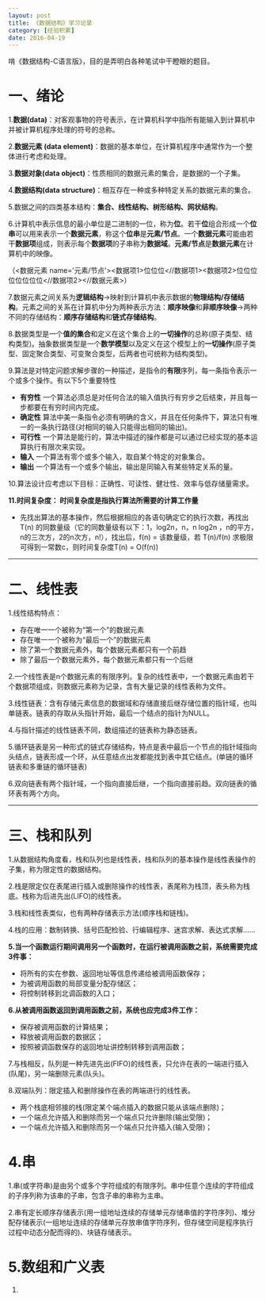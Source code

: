 ```yaml
---
layout: post
title: 《数据结构》学习记录
category: [经验积累]
date: 2016-04-19
---
```

啃《数据结构-C语言版》，目的是弄明白各种笔试中干瞪眼的题目。

<!-- more -->

# 一、绪论
1.**数据(data)**：对客观事物的符号表示，在计算机科学中指所有能输入到计算机中并被计算机程序处理的符号的总称。

2.**数据元素 (data element)**：数据的基本单位，在计算机程序中通常作为一个整体进行考虑和处理。

3.**数据对象(data object)**：性质相同的数据元素的集合，是数据的一个子集。

4.**数据结构(data structure)**：相互存在一种或多种特定关系的数据元素的集合。

5.数据之间的四类基本结构：**集合、线性结构、树形结构、网状结构**。

6.计算机中表示信息的最小单位是二进制的一位，称为**位**。若干**位**组合形成一个**位串**可以用来表示一个**数据元素**，称这个**位串**是**元素/节点**。一个**数据元素**可能由若干**数据项**组成，则表示每个**数据项**的子串称为**数据域**。**元素/节点**是**数据元素**在计算机中的映像。

（<数据元素 name='元素/节点'><数据项1>位位位<//数据项1><数据项2>位位位位位位位位<//数据项2><//数据元素>）

7.数据元素之间关系为**逻辑结构**->映射到计算机中表示数据的**物理结构/存储结构**。元素之间的关系在计算机中分为两种表示方法：**顺序映像**和**非顺序映像**->两种不同的存储结构：**顺序存储结构**和**链式存储结构**。

8.数据类型是一个**值的集合**和定义在这个集合上的**一切操作**的总称(原子类型、结构类型)。抽象数据类型是一个**数学模型**以及定义在这个模型上的**一切操作**(原子类型、固定聚合类型、可变聚合类型，后两者也可统称为结构类型)。

9.算法是对特定问题求解步骤的一种描述，是指令的**有限**序列，每一条指令表示一个或多个操作。有以下5个重要特性

+ **有穷性** 一个算法必须总是对任何合法的输入值执行有穷步之后结束，并且每一步都要在有穷时间内完成。
+ **确定性** 算法中美一条指令必须有明确的含义，并且在任何条件下，算法只有唯一的一条执行路径(对相同的输入只能得出相同的输出)。
+ **可行性** 一个算法是能行的，算法中描述的操作都是可以通过已经实现的基本运算执行有限次来实现。
+ **输入** 一个算法有零个或多个输入，取自某个特定的对象集合。
 + **输出** 一个算法有一个或多个输出，输出是同输入有某些特定关系的量。

 10.算法设计应考虑以下目标：正确性、可读性、健壮性、效率与低存储量需求。

 **11.时间复杂度： 时间复杂度是指执行算法所需要的计算工作量**

+ 先找出算法的基本操作，然后根据相应的各语句确定它的执行次数，再找出 T(n) 的同数量级（它的同数量级有以下：1，log2n，n，n log2n ，n的平方，n的三次方，2的n次方，n!），找出后，f(n) = 该数量级，若 T(n)/f(n) 求极限可得到一常数c，则时间复杂度T(n) = O(f(n))

---

# 二、线性表

1.线性结构特点：

+ 存在唯一一个被称为“第一个”的数据元素
+ 存在唯一一个被称为“最后一个”的数据元素
+ 除了第一个数据元素外，每个数据元素都只有一个前趋
+ 除了最后一个数据元素外，每个数据元素都只有一个后继

2.一个线性表是n个数据元素的有限序列。复杂的线性表中，一个数据元素由若干个数据项组成，则数据元素称为记录，含有大量记录的线性表称为文件。

3.线性链表：含有存储元素信息的数据域和存储直接后继存储位置的指针域，也叫单链表。链表的存取从头指针开始，最后一个结点的指针为NULL。

 4.与指针描述的线性链表不同，数组描述的链表称为静态链表。

 5.循环链表是另一种形式的链式存储结构，特点是表中最后一个节点的指针域指向头结点，链表形成一个环，从任意结点出发都能找到表中其它结点。(单链的循环链表和多重链的循环链表)

 6.双向链表有两个指针域，一个指向直接后继，一个指向直接前趋。双向链表的循环表有两个方向。	

---

# 三、栈和队列

 1.从数据结构角度看，栈和队列也是线性表，栈和队列的基本操作是线性表操作的子集，称为限定性的数据结构。

 2.栈是限定仅在表尾进行插入或删除操作的线性表，表尾称为栈顶，表头称为栈底。栈称为后进先出(LIFO)的线性表。

 3.栈和线性表类似，也有两种存储表示方法(顺序栈和链栈)。

 4.栈的应用：数制转换、括号匹配检验、行编辑程序、迷宫求解、表达式求解……

 **5.当一个函数运行期间调用另一个函数时，在运行被调用函数之前，系统需要完成3件事：**

 + 将所有的实在参数、返回地址等信息传递给被调用函数保存；
 + 为被调用函数的局部变量分配存储区；
 + 将控制转移到北调函数的入口；

 **6.从被调用函数返回到调用函数之前，系统也应完成3件工作：**

 + 保存被调用函数的计算结果；
 + 释放被调用函数的数据区；
 + 按照被调函数保存的返回地址讲控制转移到调用函数；

 7.与栈相反，队列是一种先进先出(FIFO)的线性表，只允许在表的一端进行插入(队尾)，另一端删除元素(队头)。

 8.双端队列：限定插入和删除操作在表的两端进行的线性表。

 + 两个栈底相邻接的栈(限定某个端点插入的数据只能从该端点删除)；
 + 一个端点允许插入和删除而另一个端点只允许删除(输出受限)；
 + 一个端点允许插入和删除而另一个端点只允许插入(输入受限)；

# 4.串

1.串(或字符串)是由另个或多个字符组成的有限序列。串中任意个连续的字符组成的子序列称为该串的子串，包含子串的串称为主串。

2.串有定长顺序存储表示(用一组地址连续的存储单元存储串值的字符序列)、堆分配存储表示(一组地址连续的存储单元存放串值字符序列，但存储空间是程序执行过程中动态分配而得的)、块链存储表示。

# 5.数组和广义表

1.